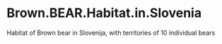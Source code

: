 # Brown.BEAR.Habitat.in.Slovenia
 Habitat of Brown bear in Slovenija, with territories of 10 individual bears

